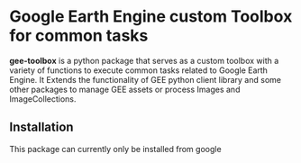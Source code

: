 # Google Earth Engine custom Toolbox for common tasks

**gee-toolbox** is a python package that serves as a custom toolbox with a variety of functions to execute common tasks related to Google Earth Engine. It Extends the functionality of GEE python client library and some other packages to manage GEE assets or process Images and ImageCollections.

## Installation

This package can currently only be installed from google
